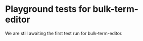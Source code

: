 # Playground tests for bulk-term-editor
We are still awaiting the first test run for bulk-term-editor.
